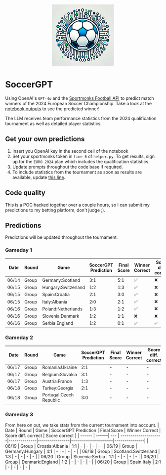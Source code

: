 <p align="center">
  <img src="https://raw.githubusercontent.com/chrisby/SoccerGPT/main/logo.webp" alt="drawing" width="200"/>
</p>

# SoccerGPT
Using OpenAI's `GPT-4o` and the [Sportmonks Football API](https://www.sportmonks.com/football-apis) to predict match winners of the 2024 European Soccer Championship. Take a look at the [notebook outputs](https://github.com/chrisby/SoccerGPT/blob/main/main.ipynb) to see the predicted winner! 

The LLM receives team performance statistics from the 2024 qualification tournament as well as detailed player statistics.

## Get your own predictions
1. Insert you OpenAI key in the second cell of the notebook
2. Set your sportmonks token in `line 6` of `helper.py`. To get results, sign up for the `EURO 2024` plan which includes the qualification statistics.
3. Update prompts throughout the code base if required.
4. To include statistics from the tournament as soon as results are available, update [this line](https://github.com/chrisby/SoccerGPT/blob/main/helper.py#L309).

## Code quality
This is a POC hacked together over a couple hours, so I can submit my predictions to my betting platform, don't judge ;).

## Predictions
Predictions will be updated throughout the tournament.
### Gameday 1
| Date  | Round  | Game | SoccerGPT Prediction | Final Score | Winner Correct | Score diff. correct | Score correct |
| ------ | ------| --- | ---------------------|--------------|----------------|---------------------|---------------|
| 06/14  | Group | Germany:Scotland  | 3:1  | 5:1            |       ✅︎       |        ❌           |       ❌       |
| 06/15  | Group | Hungary:Switzerland  | 1:2 | 1:3          |       ✅︎       |        ❌           |       ❌       |
| 06/15  | Group | Spain:Croatia  | 2:1 | 3:0                |       ✅︎       |        ❌           |       ❌       |
| 06/15  | Group | Italy:Albania  | 2:0 | 2:1                |       ✅︎       |        ❌           |       ❌       |
| 06/16  | Group | Poland:Netherlands  | 1:3 | 1:2           |       ✅︎       |        ❌           |       ❌       |
| 06/16  | Group | Slovenia:Denmark  | 1:2 | 1:1             |       ❌       |        ❌           |       ❌       |
| 06/16  | Group | Serbia:England  | 1:2 | 0:1               |       ✅︎       |        ✅︎           |       ❌       |
### Gameday 2
| Date  | Round  | Game | SoccerGPT Prediction | Final Score | Winner Correct | Score diff. correct | Score correct |
| ------ | ------| --- | ---------------------|--------------|----------------|---------------------|---------------|
| 06/17  | Group | Romania:Ukraine  | 2:1  | -               |       -       |        -            |       -        |
| 06/17  | Group | Belgium:Slovakia  | 3:1 | -               |       -       |        -            |       -        |
| 06/17  | Group | Austria:France  | 1:3 | -                 |       -       |        -            |       -        |
| 06/18  | Group | Turkey:Georgia  | 2:1 | -                 |       -       |        -            |       -        |
| 06/18  | Group | Portugal:Czech Republic  | 3:0 | -        |       -       |        -            |       -        |
### Gameday 3
From here on out, we take stats from the current tournament into account.
| Date  | Round  | Game | SoccerGPT Prediction | Final Score | Winner Correct | Score diff. correct | Score correct |
| ------ | ------| --- | ---------------------|--------------|----------------|---------------------|---------------|
| 06/19  | Group | Croatia:Albania  | 1:1  | -               |       -       |        -            |       -        |
| 06/19  | Group | Germany:Hungary  | 4:1 | -                |       -       |        -            |       -        |
| 06/19  | Group | Scotland:Switzerland  | 1:3 | -           |       -       |        -            |       -        |
| 06/20  | Group | Slovenia:Serbia  | 1:1 | -                |       -       |        -            |       -        |
| 06/20  | Group | Denmark:England  | 1:2 | -                |       -       |        -            |       -        |
| 06/20  | Group | Spain:Italy  | 2:1 | -                    |       -       |        -            |       -        |
